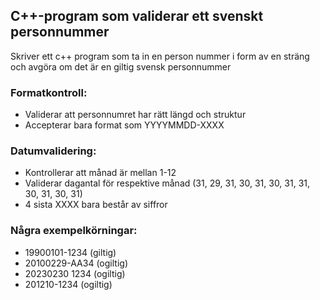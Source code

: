 ## C++-program som validerar ett svenskt personnummer

Skriver ett c++ program som ta in en person nummer i form av en sträng och avgöra om  det är en giltig svensk personnummer

### Formatkontroll:

* Validerar att personnumret har rätt längd och struktur
* Accepterar bara format som YYYYMMDD-XXXX


### Datumvalidering:

* Kontrollerar att månad är mellan 1-12
* Validerar dagantal för respektive månad (31, 29, 31, 30, 31, 30, 31, 31, 30, 31, 30, 31)
* 4 sista XXXX bara består av siffror
  
### Några exempelkörningar:

* 19900101-1234 (giltig)
* 20100229-AA34 (ogiltig)
* 20230230 1234 (ogiltig)
* 201210-1234 (ogiltig)
